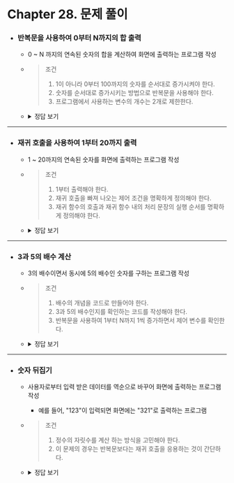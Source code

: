 # Chapter 28. 문제 풀이

+ ### 반복문을 사용하여 0부터 N까지의 합 출력   
  + 0 ~ N 까지의 연속된 숫자의 합을 계산하여 화면에 출력하는 프로그램 작성
  + > 조건
    > 1. 1이 아니라 0부터 100까지의 숫자를 순서대로 증가시켜야 한다.
    > 2. 숫자를 순서대로 증가시키는 방법으로 반복문을 사용해야 한다.
    > 3. 프로그램에서 사용하는 변수의 개수는 2개로 제한한다.

  + <details>
    <summary>정답 보기</summary>
    
    ### 전체 코드
    ```python
    def sum_to_n(num: int):
        i = 0
        sum = 0
        while (i <= num):
            sum += i
            i += 1
        print(sum)
    ```
  </details>

---

+ ### 재귀 호출을 사용하여 1부터 20까지 출력
  + 1 ~ 20까지의 연속된 숫자를 화면에 출력하는 프로그램 작성
  + > 조건
    > 1. 1부터 출력해야 한다.
    > 2. 재귀 호출을 빠져 나오는 제어 조건을 명확하게 정의해야 한다.
    > 3. 재귀 함수의 호출과 재귀 함수 내의 처리 문장의 실행 순서를 명확하게 정의해야 한다.

  + <details>
    <summary>정답 보기</summary>

    ### 전체 코드
    ```python
    def recursion_sum_to_n(num: int):
        if num > 0:
            recursion_sum_to_n(num - 1)
        print(num)
    ```
  </details>

---

+ ### 3과 5의 배수 계산
    + 3의 배수이면서 동시에 5의 배수인 숫자를 구하는 프로그램 작성
    + > 조건
      > 1. 배수의 개념을 코드로 만들어야 한다.
      > 2. 3과 5의 배수인지를 확인하는 코드를 작성해야 한다.
      > 3. 반복문을 사용하여 1부터 N까지 1씩 증가하면서 제어 변수를 확인한다.

    + <details>
      <summary>정답 보기</summary>

      ### 전체 코드
      ```python
      def check_common(n: int):
        i = 1
        while i <= n:
            if (i % 3 == 0) and (i % 5 == 0):
                print(f'{i}')
            i += 1
      ```
  </details>

---

+ ### 숫자 뒤집기
    + 사용자로부터 입력 받은 데이터를 역순으로 바꾸어 화면에 출력하는 프로그램 작성
      + 예를 들어, "123"이 입력되면 화면에는 "321"로 출력하는 프로그램
    + > 조건
      > 1. 정수의 자릿수를 계산 하는 방식을 고민해야 한다.
      > 2. 이 문제의 경우는 반복문보다는 재귀 호출을 응용하는 것이 간단하다.

    + <details>
      <summary>정답 보기</summary>

      ### 전체 코드
      ```python
      def solve(n: int):
        if n == 0:
            return 0
        print(n % 10)
        solve(n / 10)
      ```
  </details>
